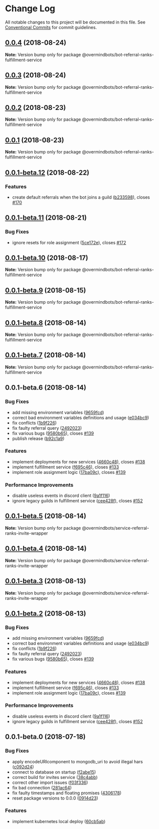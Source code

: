# Change Log

All notable changes to this project will be documented in this file.
See [Conventional Commits](https://conventionalcommits.org) for commit guidelines.

<a name="0.0.4"></a>
## [0.0.4](https://github.com/overmindbots/core/compare/@overmindbots/bot-referral-ranks-fulfillment-service@0.0.2-beta.1...@overmindbots/bot-referral-ranks-fulfillment-service@0.0.4) (2018-08-24)




**Note:** Version bump only for package @overmindbots/bot-referral-ranks-fulfillment-service

<a name="0.0.3"></a>
## [0.0.3](https://github.com/overmindbots/core/compare/@overmindbots/bot-referral-ranks-fulfillment-service@0.0.2-beta.0...@overmindbots/bot-referral-ranks-fulfillment-service@0.0.3) (2018-08-24)




**Note:** Version bump only for package @overmindbots/bot-referral-ranks-fulfillment-service

<a name="0.0.2"></a>
## [0.0.2](https://github.com/overmindbots/core/compare/@overmindbots/bot-referral-ranks-fulfillment-service@0.0.1...@overmindbots/bot-referral-ranks-fulfillment-service@0.0.2) (2018-08-23)




**Note:** Version bump only for package @overmindbots/bot-referral-ranks-fulfillment-service

<a name="0.0.1"></a>
## [0.0.1](https://github.com/overmindbots/core/compare/@overmindbots/bot-referral-ranks-fulfillment-service@0.0.1-beta.12...@overmindbots/bot-referral-ranks-fulfillment-service@0.0.1) (2018-08-23)




**Note:** Version bump only for package @overmindbots/bot-referral-ranks-fulfillment-service

<a name="0.0.1-beta.12"></a>
## [0.0.1-beta.12](https://github.com/overmindbots/core/compare/@overmindbots/bot-referral-ranks-fulfillment-service@0.0.1-beta.11...@overmindbots/bot-referral-ranks-fulfillment-service@0.0.1-beta.12) (2018-08-22)


### Features

* create default referrals when the bot joins a guild ([b233598](https://github.com/overmindbots/core/commit/b233598)), closes [#170](https://github.com/overmindbots/core/issues/170)




<a name="0.0.1-beta.11"></a>
## [0.0.1-beta.11](https://github.com/overmindbots/core/compare/@overmindbots/bot-referral-ranks-fulfillment-service@0.0.1-beta.10...@overmindbots/bot-referral-ranks-fulfillment-service@0.0.1-beta.11) (2018-08-21)


### Bug Fixes

* ignore resets for role assignment ([5ce172e](https://github.com/overmindbots/core/commit/5ce172e)), closes [#172](https://github.com/overmindbots/core/issues/172)




<a name="0.0.1-beta.10"></a>
## [0.0.1-beta.10](https://github.com/overmindbots/core/compare/@overmindbots/bot-referral-ranks-fulfillment-service@0.0.1-beta.9...@overmindbots/bot-referral-ranks-fulfillment-service@0.0.1-beta.10) (2018-08-17)




**Note:** Version bump only for package @overmindbots/bot-referral-ranks-fulfillment-service

<a name="0.0.1-beta.9"></a>
## [0.0.1-beta.9](https://github.com/overmindbots/core/compare/@overmindbots/bot-referral-ranks-fulfillment-service@0.0.1-beta.8...@overmindbots/bot-referral-ranks-fulfillment-service@0.0.1-beta.9) (2018-08-15)




**Note:** Version bump only for package @overmindbots/bot-referral-ranks-fulfillment-service

<a name="0.0.1-beta.8"></a>
## [0.0.1-beta.8](https://github.com/overmindbots/core/compare/@overmindbots/bot-referral-ranks-fulfillment-service@0.0.1-beta.7...@overmindbots/bot-referral-ranks-fulfillment-service@0.0.1-beta.8) (2018-08-14)




**Note:** Version bump only for package @overmindbots/bot-referral-ranks-fulfillment-service

<a name="0.0.1-beta.7"></a>
## [0.0.1-beta.7](https://github.com/overmindbots/core/compare/@overmindbots/bot-referral-ranks-fulfillment-service@0.0.1-beta.6...@overmindbots/bot-referral-ranks-fulfillment-service@0.0.1-beta.7) (2018-08-14)




**Note:** Version bump only for package @overmindbots/bot-referral-ranks-fulfillment-service

<a name="0.0.1-beta.6"></a>
## 0.0.1-beta.6 (2018-08-14)


### Bug Fixes

* add missing environment variables ([9659fcd](https://github.com/overmindbots/core/commit/9659fcd))
* correct bad environment variables definitions and usage ([e034bc9](https://github.com/overmindbots/core/commit/e034bc9))
* fix conflicts ([1b9f226](https://github.com/overmindbots/core/commit/1b9f226))
* fix faulty referral query ([2492023](https://github.com/overmindbots/core/commit/2492023))
* fix various bugs ([9580b65](https://github.com/overmindbots/core/commit/9580b65)), closes [#139](https://github.com/overmindbots/core/issues/139)
* publish release ([b92c1a9](https://github.com/overmindbots/core/commit/b92c1a9))


### Features

* implement deployments for new services ([4660c48](https://github.com/overmindbots/core/commit/4660c48)), closes [#138](https://github.com/overmindbots/core/issues/138)
* implement fulfillment service ([f695c46](https://github.com/overmindbots/core/commit/f695c46)), closes [#133](https://github.com/overmindbots/core/issues/133)
* implement role assignment logic ([17ba09c](https://github.com/overmindbots/core/commit/17ba09c)), closes [#139](https://github.com/overmindbots/core/issues/139)


### Performance Improvements

* disable useless events in discord client ([9a1f116](https://github.com/overmindbots/core/commit/9a1f116))
* ignore legacy guilds in fulfillment service ([cee428f](https://github.com/overmindbots/core/commit/cee428f)), closes [#152](https://github.com/overmindbots/core/issues/152)




<a name="0.0.1-beta.5"></a>
## [0.0.1-beta.5](https://github.com/overmindbots/core/compare/@overmindbots/service-referral-ranks-invite-wrapper@0.0.1-beta.4...@overmindbots/service-referral-ranks-invite-wrapper@0.0.1-beta.5) (2018-08-14)




**Note:** Version bump only for package @overmindbots/service-referral-ranks-invite-wrapper

<a name="0.0.1-beta.4"></a>
## [0.0.1-beta.4](https://github.com/overmindbots/core/compare/@overmindbots/service-referral-ranks-invite-wrapper@0.0.1-beta.3...@overmindbots/service-referral-ranks-invite-wrapper@0.0.1-beta.4) (2018-08-14)




**Note:** Version bump only for package @overmindbots/service-referral-ranks-invite-wrapper

<a name="0.0.1-beta.3"></a>
## [0.0.1-beta.3](https://github.com/overmindbots/core/compare/@overmindbots/service-referral-ranks-invite-wrapper@0.0.1-beta.2...@overmindbots/service-referral-ranks-invite-wrapper@0.0.1-beta.3) (2018-08-13)




**Note:** Version bump only for package @overmindbots/service-referral-ranks-invite-wrapper

<a name="0.0.1-beta.2"></a>
## [0.0.1-beta.2](https://github.com/overmindbots/core/compare/@overmindbots/service-referral-ranks-invite-wrapper@0.0.1-beta.1...@overmindbots/service-referral-ranks-invite-wrapper@0.0.1-beta.2) (2018-08-13)


### Bug Fixes

* add missing environment variables ([9659fcd](https://github.com/overmindbots/core/commit/9659fcd))
* correct bad environment variables definitions and usage ([e034bc9](https://github.com/overmindbots/core/commit/e034bc9))
* fix conflicts ([1b9f226](https://github.com/overmindbots/core/commit/1b9f226))
* fix faulty referral query ([2492023](https://github.com/overmindbots/core/commit/2492023))
* fix various bugs ([9580b65](https://github.com/overmindbots/core/commit/9580b65)), closes [#139](https://github.com/overmindbots/core/issues/139)


### Features

* implement deployments for new services ([4660c48](https://github.com/overmindbots/core/commit/4660c48)), closes [#138](https://github.com/overmindbots/core/issues/138)
* implement fulfillment service ([f695c46](https://github.com/overmindbots/core/commit/f695c46)), closes [#133](https://github.com/overmindbots/core/issues/133)
* implement role assignment logic ([17ba09c](https://github.com/overmindbots/core/commit/17ba09c)), closes [#139](https://github.com/overmindbots/core/issues/139)


### Performance Improvements

* disable useless events in discord client ([9a1f116](https://github.com/overmindbots/core/commit/9a1f116))
* ignore legacy guilds in fulfillment service ([cee428f](https://github.com/overmindbots/core/commit/cee428f)), closes [#152](https://github.com/overmindbots/core/issues/152)





<a name="0.0.1-beta.0"></a>
## 0.0.1-beta.0 (2018-07-18)


### Bug Fixes

* apply encodeURIcomponent to mongodb_uri to avoid illegal hars ([c092d24](https://github.com/overmindbots/core/commit/c092d24))
* connect to database on startup ([f2abe15](https://github.com/overmindbots/core/commit/f2abe15))
* correct build for invites service ([38c4abb](https://github.com/overmindbots/core/commit/38c4abb))
* correct other import issues ([f03f336](https://github.com/overmindbots/core/commit/f03f336))
* fix bad connection ([281ac64](https://github.com/overmindbots/core/commit/281ac64))
* fix faulty timestamps and floating promises ([4306178](https://github.com/overmindbots/core/commit/4306178))
* reset package versions to 0.0.0 ([0914d23](https://github.com/overmindbots/core/commit/0914d23))


### Features

* implement kubernetes local deploy ([60cb5ab](https://github.com/overmindbots/core/commit/60cb5ab))
